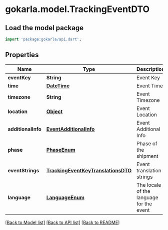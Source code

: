 # gokarla.model.TrackingEventDTO

## Load the model package
```dart
import 'package:gokarla/api.dart';
```

## Properties
Name | Type | Description | Notes
------------ | ------------- | ------------- | -------------
**eventKey** | **String** | Event Key | 
**time** | [**DateTime**](DateTime.md) | Event Time | [optional] 
**timezone** | **String** | Event Timezone | [optional] 
**location** | [**Object**](.md) | Event Location | [optional] 
**additionalInfo** | [**EventAdditionalInfo**](EventAdditionalInfo.md) | Event Additional Info | [optional] 
**phase** | [**PhaseEnum**](PhaseEnum.md) | Phase of the shipment | 
**eventStrings** | [**TrackingEventKeyTranslationsDTO**](TrackingEventKeyTranslationsDTO.md) | Event translation strings | 
**language** | [**LanguageEnum**](LanguageEnum.md) | The locale of the language for the event | 

[[Back to Model list]](../README.md#documentation-for-models) [[Back to API list]](../README.md#documentation-for-api-endpoints) [[Back to README]](../README.md)


